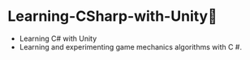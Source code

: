 # Learning-CSharp-with-Unity ​:space_invader:​
 * Learning C# with Unity
 * Learning and experimenting game mechanics algorithms with C #.
